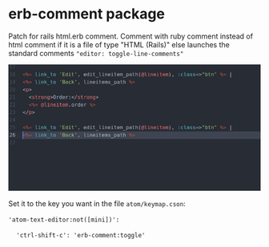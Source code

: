 # erb-comment package

Patch for rails html.erb comment.
Comment with ruby ​​comment instead of html comment if it is a file of type "HTML (Rails)" else launches the standard comments `"editor: toggle-line-comments"`

![erb comment example](https://github.com/xurdedix/atom-erb-comment/blob/master/resources/atom-erb-comment.png?raw=true)

Set it to the key you want in the file `atom/keymap.cson`:

`'atom-text-editor:not([mini])':`

&nbsp;&nbsp;&nbsp;&nbsp;`'ctrl-shift-c': 'erb-comment:toggle'`
